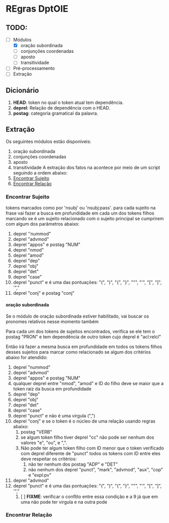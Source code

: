 # REgras DptOIE

## TODO:
- [ ] Módulos
    - [x] oração subordinada
    - [ ] conjunções coordenadas
    - [ ] aposto
    - [ ] transitividade
- [ ] Pré-processamento
- [ ] Extração

## Dicionário

1. **HEAD**: token no qual o token atual tem dependência.
2. **deprel**: Relação de dependência com o HEAD.
3. **postag**: categoria gramatical da palavra.

## Extração
Os seguintes módulos estão disponíveis:
1. oração subordinada
2. conjunções coordenadas
3. aposto
4. transitividade
   A extração dos fatos na acontece por meio de um script seguindo a ordem abaixo:
5. [Encontrar Sujeito](#encontrar-sujeito)
6. [Encontrar Relação](#encontrar-relacao)

### Encontrar Sujeito
tokens marcados como por 'nsubj' ou 'nsubj:pass'.
para cada sujeito na frase vai fazer a busca em profundidade em cada um dos tokens filhos  marcando se é um sujeito relacionado com o sujeito principal se cumprirem com algum dos parâmetros abaixo:
1. deprel ''nummod"
2. deprel "advmod"
3. deprel "appos" e postag "NUM"
4. deprel "nmod"
5. deprel "amod"
6. deprel "dep"
7. deprel "obj"
8. deprel "det"
9. deprel "case"
10. deprel "punct" e é uma das pontuações:  "(", ")", "{", "}", """, "'", "\[", "]", '","
11. deprel "conj" e postag "conj"

#### oração subordinada
Se o módulo de oração subordinada estiver habilitado, vai buscar os pronomes relativos nesse momento também

Para cada um dos tokens de sujeitos encontrados, verifica se ele tem o postag "PRON" e tem dependência de outro token cujo deprel é "acl:relcl"

Então irá fazer a mesma busca em profundidade em todos os tokens filhos desses sujeitos para marcar como relacionado se algum dos critérios abaixo for atendido:
1. deprel "nummod"
2. deprel "advmod"
3. deprel "appos" e postag "NUM"
4. qualquer deprel entre "nmod", "amod" e ID do filho deve se maior que a token raiz da busca em profundidade
5. deprel "dep"
6. deprel "obj"
7. deprel "det"
8. deprel "case"
9. deprel "punct" e não é uma virgula (",")
10. deprel "conj" e se o token é o núcleo de uma relação usando regras abaixo:
    1. postag "VERB"
    3. se algum token filho tiver deprel "cc" não pode ser nenhum dos valores "e", "ou", e ",".
    4. Não pode ter algum token filho com ID menor que o token verificado com deprel diferente de "punct" todos os tokens com ID entre eles deve respeitar os critérios:
        1. não ter nenhum dos postag "ADP" e "DET"
        2. não nenhum dos deprel "punct", "mark", "advmod", "aux", "cop" e "expl:pv"
11. deprel "advmod"
12. deprel "punct" e é uma das pontuações:  "(", ")", "{", "}", """, "'", "\[", "]", '","
    1. [ ] **FIXME**: verificar o conflito entre essa condição e a 9 já que em uma não pode ter virgula e na outra pode

### Encontrar Relação

